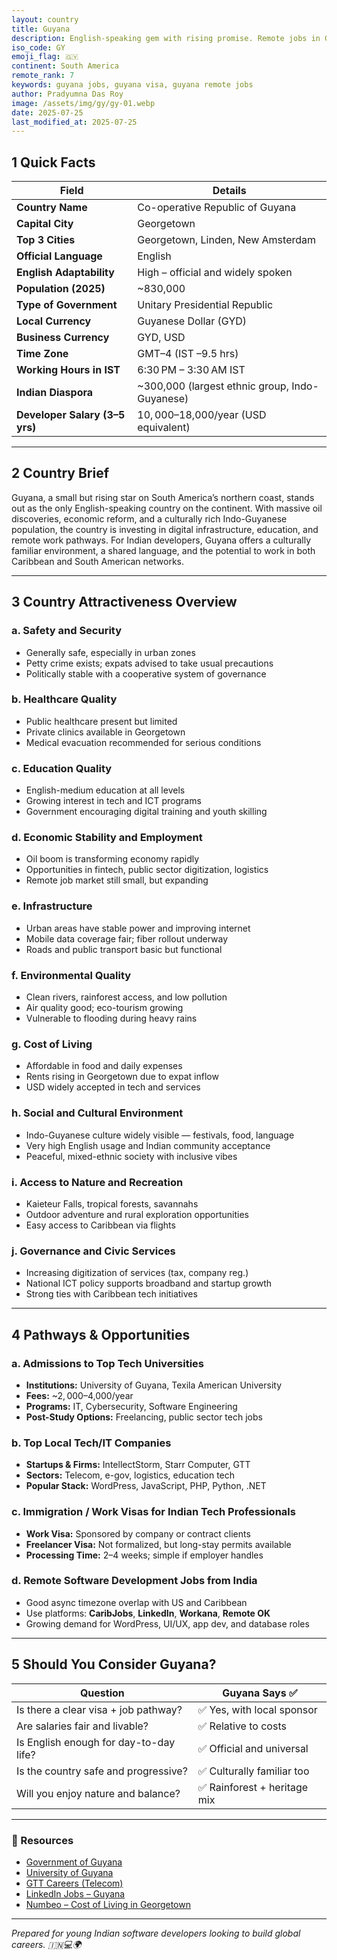 ```yaml
---
layout: country
title: Guyana
description: English-speaking gem with rising promise. Remote jobs in Guyana. Trilp AI curated info. Indians in Guyana.
iso_code: GY
emoji_flag: 🇬🇾
continent: South America
remote_rank: 7
keywords: guyana jobs, guyana visa, guyana remote jobs
author: Pradyumna Das Roy
image: /assets/img/gy/gy-01.webp
date: 2025-07-25
last_modified_at: 2025-07-25
---
```


## 1 Quick Facts

| Field                          | Details                                        |
| ------------------------------ | ---------------------------------------------- |
| **Country Name**               | Co-operative Republic of Guyana                |
| **Capital City**               | Georgetown                                     |
| **Top 3 Cities**               | Georgetown, Linden, New Amsterdam              |
| **Official Language**          | English                                        |
| **English Adaptability**       | High – official and widely spoken              |
| **Population (2025)**          | ~830,000                                       |
| **Type of Government**         | Unitary Presidential Republic                  |
| **Local Currency**             | Guyanese Dollar (GYD)                          |
| **Business Currency**          | GYD, USD                                       |
| **Time Zone**                  | GMT–4 (IST –9.5 hrs)                           |
| **Working Hours in IST**       | 6:30 PM – 3:30 AM IST                          |
| **Indian Diaspora**            | ~300,000 (largest ethnic group, Indo-Guyanese) |
| **Developer Salary (3–5 yrs)** | $10,000–$18,000/year (USD equivalent)          |

---

## 2 Country Brief

Guyana, a small but rising star on South America’s northern coast, stands out as the only English-speaking country on the continent. With massive oil discoveries, economic reform, and a culturally rich Indo-Guyanese population, the country is investing in digital infrastructure, education, and remote work pathways. For Indian developers, Guyana offers a culturally familiar environment, a shared language, and the potential to work in both Caribbean and South American networks.

---

## 3 Country Attractiveness Overview

### a. Safety and Security

- Generally safe, especially in urban zones
- Petty crime exists; expats advised to take usual precautions
- Politically stable with a cooperative system of governance

### b. Healthcare Quality

- Public healthcare present but limited
- Private clinics available in Georgetown
- Medical evacuation recommended for serious conditions

### c. Education Quality

- English-medium education at all levels
- Growing interest in tech and ICT programs
- Government encouraging digital training and youth skilling

### d. Economic Stability and Employment

- Oil boom is transforming economy rapidly
- Opportunities in fintech, public sector digitization, logistics
- Remote job market still small, but expanding

### e. Infrastructure

- Urban areas have stable power and improving internet
- Mobile data coverage fair; fiber rollout underway
- Roads and public transport basic but functional

### f. Environmental Quality

- Clean rivers, rainforest access, and low pollution
- Air quality good; eco-tourism growing
- Vulnerable to flooding during heavy rains

### g. Cost of Living

- Affordable in food and daily expenses
- Rents rising in Georgetown due to expat inflow
- USD widely accepted in tech and services

### h. Social and Cultural Environment

- Indo-Guyanese culture widely visible — festivals, food, language
- Very high English usage and Indian community acceptance
- Peaceful, mixed-ethnic society with inclusive vibes

### i. Access to Nature and Recreation

- Kaieteur Falls, tropical forests, savannahs
- Outdoor adventure and rural exploration opportunities
- Easy access to Caribbean via flights

### j. Governance and Civic Services

- Increasing digitization of services (tax, company reg.)
- National ICT policy supports broadband and startup growth
- Strong ties with Caribbean tech initiatives

---

## 4 Pathways & Opportunities

### a. Admissions to Top Tech Universities

- **Institutions:** University of Guyana, Texila American University
- **Fees:** ~$2,000–$4,000/year
- **Programs:** IT, Cybersecurity, Software Engineering
- **Post-Study Options:** Freelancing, public sector tech jobs

### b. Top Local Tech/IT Companies

- **Startups & Firms:** IntellectStorm, Starr Computer, GTT
- **Sectors:** Telecom, e-gov, logistics, education tech
- **Popular Stack:** WordPress, JavaScript, PHP, Python, .NET

### c. Immigration / Work Visas for Indian Tech Professionals

- **Work Visa:** Sponsored by company or contract clients
- **Freelancer Visa:** Not formalized, but long-stay permits available
- **Processing Time:** 2–4 weeks; simple if employer handles

### d. Remote Software Development Jobs from India

- Good async timezone overlap with US and Caribbean
- Use platforms: **CaribJobs**, **LinkedIn**, **Workana**, **Remote OK**
- Growing demand for WordPress, UI/UX, app dev, and database roles

---

## 5 Should You Consider Guyana?

| Question                               | Guyana Says ✅               |
| -------------------------------------- | ---------------------------- |
| Is there a clear visa + job pathway?   | ✅ Yes, with local sponsor   |
| Are salaries fair and livable?         | ✅ Relative to costs         |
| Is English enough for day-to-day life? | ✅ Official and universal    |
| Is the country safe and progressive?   | ✅ Culturally familiar too   |
| Will you enjoy nature and balance?     | ✅ Rainforest + heritage mix |

---

### 🔗 Resources

- [Government of Guyana](https://dpi.gov.gy/)
- [University of Guyana](https://uog.edu.gy/)
- [GTT Careers (Telecom)](https://www.gtt.co.gy/)
- [LinkedIn Jobs – Guyana](https://www.linkedin.com/jobs/search/?location=Guyana)
- [Numbeo – Cost of Living in Georgetown](https://www.numbeo.com/cost-of-living/in/Georgetown-Guyana)

---

_Prepared for young Indian software developers looking to build global careers. 🇮🇳💻🌍_
